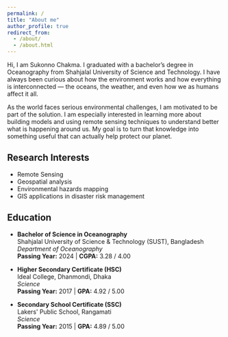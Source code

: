 ```yaml
---
permalink: /
title: "About me"
author_profile: true
redirect_from: 
  - /about/
  - /about.html
---
```


Hi, I am Sukonno Chakma.
I graduated with a bachelor’s degree in Oceanography from Shahjalal University of Science and Technology. I have always been curious about how the environment works and how everything is interconnected — the oceans, the weather, and even how we as humans affect it all.

As the world faces serious environmental challenges, I am motivated to be part of the solution. I am especially interested in learning more about building models and using remote sensing techniques to understand better what is happening around us. My goal is to turn that knowledge into something useful that can actually help protect our planet. 

## Research Interests

- Remote Sensing
- Geospatial analysis
- Environmental hazards mapping
- GIS applications in disaster risk management

## Education

- **Bachelor of Science in Oceanography**  
  Shahjalal University of Science & Technology (SUST), Bangladesh  
  *Department of Oceanography*  
  **Passing Year:** 2024 | **CGPA:** 3.28 / 4.00  

- **Higher Secondary Certificate (HSC)**  
  Ideal College, Dhanmondi, Dhaka  
  *Science*  
  **Passing Year:** 2017 | **GPA:** 4.92 / 5.00  

- **Secondary School Certificate (SSC)**  
  Lakers' Public School, Rangamati
  <br>
  *Science*  
  **Passing Year:** 2015 | **GPA:** 4.89 / 5.00  



